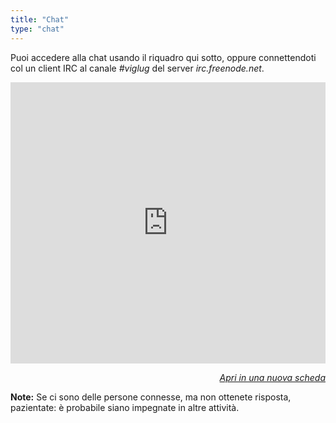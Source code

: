 ```yaml
---
title: "Chat"
type: "chat"
---
```


Puoi accedere alla chat usando il riquadro qui sotto, oppure connettendoti col un client IRC al canale *#viglug* del server *irc.freenode.net*.

<iframe style="border: 0; width: 100%; height: 450px;" src="https://kiwiirc.com/client/irc.freenode.net/?nick=ospite_viglug&#124;&#63;#viglug" width="300" height="150"></iframe>

<p style="font-style: italic; text-align: right;"><a href="https://kiwiirc.com/client/irc.freenode.net/?nick=ospite_viglug&#124;&#63;#viglug" target="_blank">Apri in una nuova scheda</a></p>

**Note:** Se ci sono delle persone connesse, ma non ottenete risposta, pazientate: è probabile siano impegnate in altre attività.
